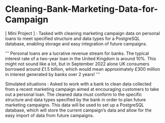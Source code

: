 # Cleaning-Bank-Marketing-Data-for-Campaign
[ Mini Project ] : Tasked with cleaning marketing campaign data on personal loans to meet specified structure and data types for a PostgreSQL database, enabling storage and easy integration of future campaigns. 

''' Personal loans are a lucrative revenue stream for banks. The typical interest rate of a two-year loan in the United Kingdom is 
around 10%. This might not sound like a lot, but in September 2022 alone UK consumers borrowed around £1.5 billion, which would mean approximately £300 million in interest generated by banks over 2 years! '''

Simulated situations : Asked to work with a bank to clean data collected from a recent marketing campaign aimed at encouraging customers to take out a personal loan. The cleaned data must conform to the specific structure and data types specified by the bank in order to plan future marketing campaigns. This data will be used to set up a PostgreSQL database, which will store the current campaign’s data and allow for the easy import of data from future campaigns.

